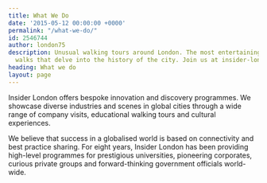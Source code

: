 ```yaml
---
title: What We Do
date: '2015-05-12 00:00:00 +0000'
permalink: "/what-we-do/"
id: 2546744
author: london75
description: Unusual walking tours around London. The most entertaining London guided
  walks that delve into the history of the city. Join us at insider-london.co.uk.
heading: What we do
layout: page
---
```


Insider London offers bespoke innovation and discovery programmes. We showcase diverse industries and scenes in global cities through a wide range of company visits, educational walking tours and cultural experiences. 

We believe that success in a globalised world is based on connectivity and best practice sharing. For eight years, Insider London has been providing high-level programmes for prestigious universities, pioneering corporates, curious private groups and forward-thinking government officials world-wide.